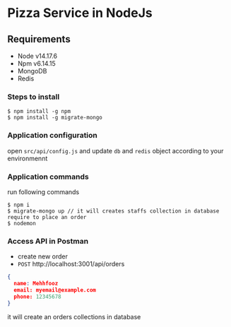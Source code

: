 # Pizza Service in NodeJs

## Requirements
 - Node v14.17.6
 - Npm v6.14.15
 - MongoDB
 - Redis

### Steps to install
```shell
$ npm install -g npm
$ npm install -g migrate-mongo
```

### Application configuration
open `src/api/config.js` and update `db` and `redis` object according to your environmennt

### Application commands 
run following commands
```shell
$ npm i
$ migrate-mongo up // it will creates staffs collection in database require to place an order
$ nodemon
```

### Access API in Postman
 - create new order
 - `POST` http://localhost:3001/api/orders
```json
{
  name: Mehhfooz
  email: myemail@example.com
  phone: 12345678
}
```

it will create an orders collections in database
